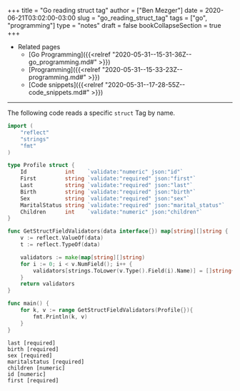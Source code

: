 +++
title = "Go reading struct tag"
author = ["Ben Mezger"]
date = 2020-06-21T03:02:00-03:00
slug = "go_reading_struct_tag"
tags = ["go", "programming"]
type = "notes"
draft = false
bookCollapseSection = true
+++

-   Related pages
    -   [Go Programming]({{<relref "2020-05-31--15-31-36Z--go_programming.md#" >}})
    -   [Programming]({{<relref "2020-05-31--15-33-23Z--programming.md#" >}})
    -   [Code snippets]({{<relref "2020-05-31--17-28-55Z--code_snippets.md#" >}})

---

The following code reads a specific `struct` Tag by name.

```go
import (
	"reflect"
	"strings"
	"fmt"
)

type Profile struct {
	Id            int    `validate:"numeric" json:"id"`
	First         string `validate:"required" json:"first"`
	Last          string `validate:"required" json:"last"`
	Birth         string `validate:"required" json:"birth"`
	Sex           string `validate:"required" json:"sex"`
	MaritalStatus string `validate:"required" json:"marital_status"`
	Children      int    `validate:"numeric" json:"children"`
}

func GetStructFieldValidators(data interface{}) map[string][]string {
	v := reflect.ValueOf(data)
	t := reflect.TypeOf(data)

	validators := make(map[string][]string)
	for i := 0; i < v.NumField(); i++ {
		validators[strings.ToLower(v.Type().Field(i).Name)] = []string{t.Field(i).Tag.Get("validate")}
	}
	return validators
}

func main() {
	for k, v := range GetStructFieldValidators(Profile{}){
		fmt.Println(k, v)
	}
}
```

```text
last [required]
birth [required]
sex [required]
maritalstatus [required]
children [numeric]
id [numeric]
first [required]
```